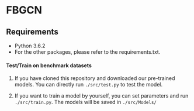 # FBGCN

## Requirements

  * Python 3.6.2
  * For the other packages, please refer to the requirements.txt.

#### Test/Train on benchmark datasets

1. If you have cloned this repository and downloaded our pre-trained models. You can directly run `./src/test.py` to test the model.

2. If you want to train a model by yourself, you can set parameters and run `./src/train.py`. The models will be saved in `./src/Models/`